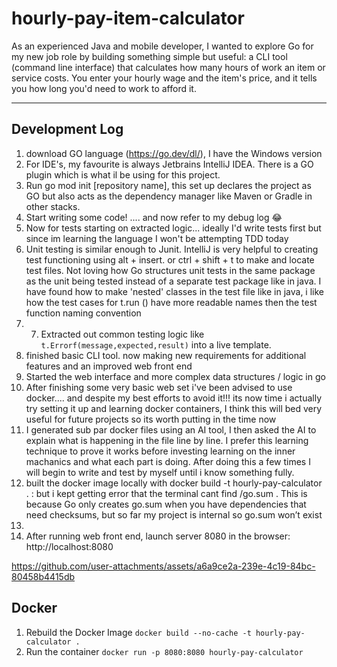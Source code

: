 # hourly-pay-item-calculator
As an experienced Java and mobile developer, I wanted to explore Go for my new job role by building something simple but useful: 
a CLI tool (command line interface) that calculates how many hours of work an item or service costs. 
You enter your hourly wage and the item's price, and it tells you how long you'd need to work to afford it.

---

## Development Log

1. download GO language (https://go.dev/dl/), I have the Windows version
2. For IDE's, my favourite is always Jetbrains IntelliJ IDEA. There is a GO plugin which is what il be using for this project.
3. Run go mod init [repository name], this set up declares the project as GO but also acts as the dependency manager like Maven or Gradle in other stacks.
4. Start writing some code! .... and now refer to my debug log 😂
5. Now for tests starting on extracted logic... ideally I'd write tests first but since im learning the language I won't be attempting TDD today
6. Unit testing is similar enough to Junit. IntelliJ is very helpful to creating test functioning using alt + insert. or ctrl + shift + t to make and locate test files. Not loving how Go structures unit tests in the same package as the unit being tested instead of a separate test package like in java. I have found how to make 'nested' classes in the test file like in java, i like how the test cases for t.run () have more readable names then the test function naming convention
7. 7. Extracted out common testing logic like `t.Errorf(message,expected,result)` into a live template. 
8. finished basic CLI tool. now making new requirements for additional features and an improved web front end
9. Started the web interface and more complex data structures / logic in go 
10. After finishing some very basic web set i've been advised to use docker.... and despite my best efforts to avoid it!!! its now time i actually try setting it up and learning docker containers, I think this will bed very useful for future projects so its worth putting in the time now
11. I generated sub par docker files using an AI tool, I then asked the AI to explain what is happening in the file line by line. I prefer this learning technique to prove it works before investing learning on the inner machanics and what each part is doing. After doing this a few times I will begin to write and test by myself until i know something fully.
12. built the docker image locally with docker build -t hourly-pay-calculator .  : but i kept getting error that the terminal cant find /go.sum . This is because Go only creates go.sum when you have dependencies that need checksums, but so far my project is internal so go.sum won’t exist
13. 
14. After running web front end, launch server 8080 in the browser: http://localhost:8080
        
https://github.com/user-attachments/assets/a6a9ce2a-239e-4c19-84bc-80458b4415db

               
## Docker
1. Rebuild the Docker Image `docker build --no-cache -t hourly-pay-calculator .`
2. Run the container `docker run -p 8080:8080 hourly-pay-calculator`